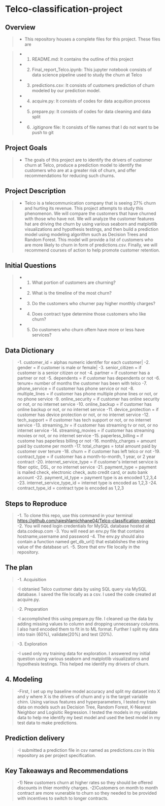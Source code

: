 # Telco-classification-project


## Overview

>- This repository houses a complete files for this project. These files are

>- 1. README.md: It contains the outline of this project
>- 2. Final_report_Telco.ipynb: This jupyter notebook consists of data science pipeline used to study the churn at Telco
>- 3. predictions.csv: It consists of customers prediction of churn modeled by our prediction model.
>- 4. acquire.py: It consists of codes for data acquition process
>- 5. prepare.py: It consists of codes for data cleaning and data split
>- 6. .igitignore file: It consists of file names that I do not want to be push to git

## Project Goals

>- The goals of this project are to identify the drivers of customer churn at Telco, produce a prediction model to identify the customers who are at a greater risk of churn, and offer recommendations for reducing such churns.

## Project Description

>- Telco is a telecommunication company that is seeing 27% churn and hurting its revenue. This project attempts to study this phenomenon. We will compare the customers that have churned with those who have not. We will analyze the customer features hat are driving the churn by using various seaborn and matplotlib visualizations and hypothesis testings, and then build a prediction model using modeling algorithm such as Decision Trees and Random Forest. This model will provide a list of customers who are more likely to churn in form of predictions.csv. Finally, we will recommend courses of action to help promote customer retention.

## Initial Questions

>- 1. What portion of customers are churning?
>- 2. What is the timeline of the most churn?
>- 3. Do the customers who churner pay higher monthly charges?
>- 4. Does contract type determine those customers who like churn?
>- 5. Do customers who churn oftem have more or less have services?

## Data Dictionary

>-1. customer_id = alphas numeric identifer for each customer|
>-2. gender = if customer is male or female|
>-3. senior_citizen = if customer is a senior citizen or not
>-4. partner = if customer has a partner or not
>-5. dependents = if customer has dependents or not
>-6. tenure= number of months the customer has been with telco
>-7. phone_service = if customer has phone service or not
>-8. multiple_lines = if customer has phone multiple phone lines or not, or no phone service
>-9. online_security = if customer has online security or not, or no internet service
>-10. online_backup = if customer has online backup or not, or no internet service
>-11. device_protection = if customer has device protection or not, or no internet service
>-12. tech_support = if customer has tech support or not, or no internet service
>-13. streaming_tv = if customer has streaming tv or not, or no internet service
>-14. streaming_movies = if customer has streaming movies or not, or no internet service
>-15. paperless_billing = if custome has paperless billing or not
>-16. monthly_charges = amount paid by custome per month
>-17. total_charges = total amount paid by customer over tenure
>-18. churn = if customer has left telco or not
>-19. contract_type = if customer has a month-to-month, 1 year, or 2 year contract
>-20. internet_service_type = if customer's internet service is fiber optic, DSL, or no internet service
>-21. payment_type = payment is mailed check, electronic check, auto credit card, or auto bank account
>-22. payment_id_type = payment type is as encoded 1,2,3,4
>-23. internet_service_type_id = internet type is encoded as 1,2,3
>-24. contract_type_id = contract type is encoded as 1,2,3

## Steps to Reproduce

>-1. To clone this repo, use this command in your terminal https://github.com/rajeshlamichhane04/Telco-classification-project
>-2. You will need login credentials for MySQL database hosted at data.codeup.com
>-3. You will need an env.py file that contains hostname,username and password
>-4. The env.py should also contain a function named get_db_url() that establishes the string value of the database url.
>-5. Store that env file locally in the repository.

## The plan

>-1. Acquisition

>-I obtanied Telco customer data by using SQL query via MySQL database. I saved the file locally as a csv. I used the code created at acquire.py.

>-2. Preparation

>-I accomplished this using prepare.py file. I cleaned up the data by adding missing values to column and dropping unnecessary columns. I also hard encoded them to fit in to ML format. Further I split my data into train (60%), validate(20%) and test (20%).

>-3. Exploration

>-I used only my training data for exploration. I answered my initial question using various seaborn and matplotlib visualizations and hypothesis testings. This helped me identify my drivers of churn.

## 4. Modeling

>-First, I set up my baseline model accuracy and split my dataset into X and y where X is the drivers of churn and y is the target variable chirn. Using various features and hyperparameters, I tested my train data on models such as Decision Tree, Random Forest, K-Nearest Neighbor and Logisitic Regression. I tested the models in my validate data to help me identify my best model and used the best model in my test data to make predictions.

## Prediction delivery

>-I submitted a prediction file in csv named as predictions.csv in this repository as per project specification.

## Key Takeaways and Recommendations
>-1) New customers churn at higher rates so they should be offered discounts in thier monthly charges.
>-2)Customers on month to month contract are more vunerable to churn so they needed to be provided with incentives to switch to longer contracts.




